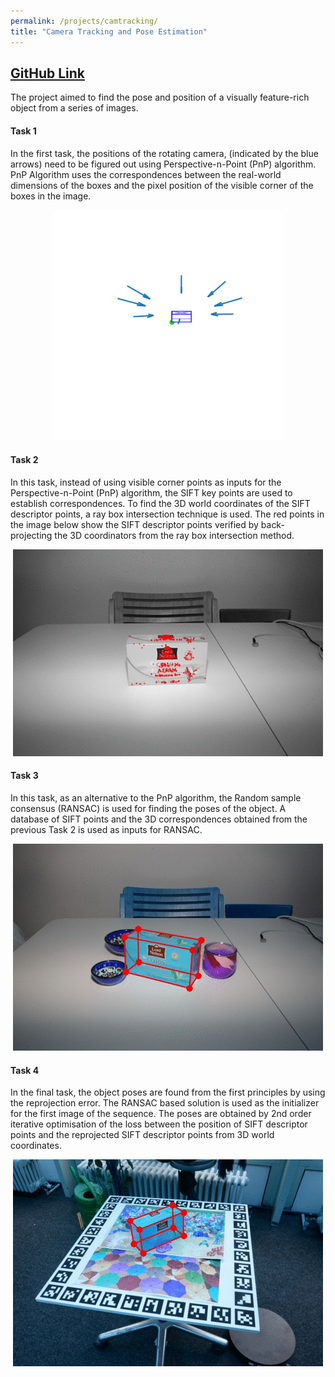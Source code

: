 ```yaml
---
permalink: /projects/camtracking/
title: "Camera Tracking and Pose Estimation"
---
```


## [GitHub Link](https://github.com/PSRahul/camtracking)

The project aimed to find the pose and position of a visually feature-rich object from a series of images.

#### Task 1

In the first task, the positions of the rotating camera, (indicated by the blue arrows) need to be figured out using Perspective-n-Point (PnP) algorithm. PnP Algorithm uses the correspondences between the real-world dimensions of the boxes and the pixel position of the visible corner of the boxes in the image.

<center><img src="/assets/pnp.gif" alt="PnP Based Pose Estimation"></center>

#### Task 2

In this task, instead of using visible corner points as inputs for the Perspective-n-Point (PnP) algorithm, the SIFT key points are used to establish correspondences. To find the 3D world coordinates of the SIFT descriptor points, a ray box intersection technique is used. The red points in the image below show the SIFT descriptor points verified by back-projecting the 3D coordinators from the ray box intersection method.

<center><img src="/assets/sift_matching.gif" alt="SIFT Keypoint based Pose Estimation"></center>

#### Task 3
In this task, as an alternative to the PnP algorithm, the   Random sample consensus (RANSAC) is used for finding the poses of the object. A database of SIFT   points and the 3D correspondences obtained from the previous Task 2 is used as inputs for RANSAC.

<center><img src="/assets/ransac.gif" alt="RANSAC based Pose Estimation"></center>

#### Task 4

In the final task, the object poses are found from the first principles by using the reprojection error. The RANSAC based solution is used as the initializer for the first image of the sequence. The poses are obtained by 2nd order iterative optimisation of the loss between the position of SIFT descriptor points and the reprojected SIFT descriptor points from 3D world coordinates. 


<center><img src="/assets/reprojection_pose.gif" alt="Pose through Re-Projection Error"></center>